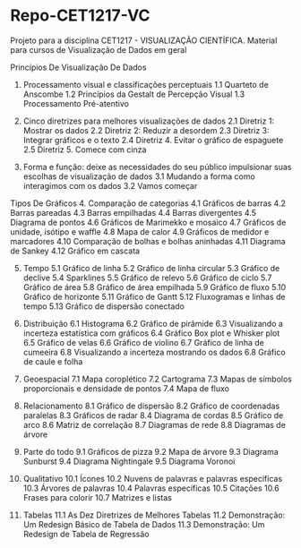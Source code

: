 # Repo-CET1217-VC
Projeto para a disciplina CET1217 - VISUALIZAÇÃO CIENTÍFICA. Material para cursos de Visualização de Dados em geral 


Princípios De Visualização De Dados
1. Processamento visual e classificações perceptuais
1.1 Quarteto de Anscombe
1.2 Princípios da Gestalt de Percepção Visual
1.3 Processamento Pré-atentivo

2. Cinco diretrizes para melhores visualizações de dados
2.1 Diretriz 1: Mostrar os dados
2.2 Diretriz 2: Reduzir a desordem
2.3 Diretriz 3: Integrar gráficos e o texto
2.4 Diretriz 4. Evitar o gráfico de espaguete
2.5 Diretriz 5. Comece com cinza

3. Forma e função: deixe as necessidades do seu público impulsionar suas escolhas de visualização de dados
3.1 Mudando a forma como interagimos com os dados
3.2 Vamos começar

Tipos De Gráficos
4. Comparação de categorias
4.1 Gráficos de barras
4.2 Barras pareadas
4.3 Barras empilhadas
4.4 Barras divergentes
4.5 Diagrama de pontos
4.6 Gráficos de Marimekko e mosaico
4.7 Gráficos de unidade, isótipo e waffle
4.8 Mapa de calor
4.9 Gráficos de medidor e marcadores
4.10 Comparação de bolhas e bolhas aninhadas
4.11 Diagrama de Sankey
4.12 Gráfico em cascata

5. Tempo
5.1 Gráfico de linha
5.2 Gráfico de linha circular
5.3 Gráfico de declive
5.4 Sparklines
5.5 Gráfico de relevo
5.6 Gráfico de ciclo
5.7 Gráfico de área
5.8 Gráfico de área empilhada
5.9 Gráfico de fluxo
5.10 Gráfico de horizonte
5.11 Gráfico de Gantt
5.12 Fluxogramas e linhas de tempo
5.13 Gráfico de dispersão conectado

6. Distribuição
6.1 Histograma
6.2 Gráfico de pirâmide
6.3 Visualizando a incerteza estatística com gráficos
6.4 Gráfico Box plot e Whisker plot
6.5 Gráfico de velas
6.6 Gráfico de violino
6.7 Gráfico de linha de cumeeira
6.8 Visualizando a incerteza mostrando os dados
6.8 Gráfico de caule e folha

7. Geoespacial
7.1 Mapa coroplético
7.2 Cartograma
7.3 Mapas de símbolos proporcionais e densidade de pontos
7.4 Mapa de fluxo

8. Relacionamento
8.1 Gráfico de dispersão
8.2 Gráfico de coordenadas paralelas
8.3 Gráficos de radar
8.4 Diagrama de cordas
8.5 Gráfico de arco
8.6 Matriz de correlação
8.7 Diagramas de rede
8.8 Diagramas de árvore

9. Parte do todo
9.1 Gráficos de pizza
9.2 Mapa de árvore
9.3 Diagrama Sunburst
9.4 Diagrama Nightingale
9.5 Diagrama Voronoi

10. Qualitativo
10.1 Ícones
10.2 Nuvens de palavras e palavras específicas
10.3 Árvores de palavras
10.4 Palavras específicas
10.5 Citações
10.6 Frases para colorir
10.7 Matrizes e listas

11. Tabelas
11.1 As Dez Diretrizes de Melhores Tabelas
11.2 Demonstração: Um Redesign Básico de Tabela de Dados
11.3 Demonstração: Um Redesign de Tabela de Regressão
 
